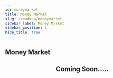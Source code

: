 ```yaml
---
id: moneymarket
title: Money Market
slug: /roadmap/moneymarket
sidebar_label: Money Market
sidebar_position: 1
hide_title: true
---
```

<h2> Money Market </h2>
<div align="center">
<h2>
Coming Soon.....
</h2>
</div>
